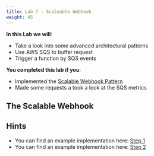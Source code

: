 ```yaml
---
title: Lab 7 - Scaleable Webhook
weight: 45
---
```


**In this Lab we will**:

- Take a look into some advanced architectural patterns
- Use AWS SQS to buffer request
- Trigger a function by SQS events

**You completed this lab if you**:

- Implemented the [Scalable Webhook Pattern](https://www.jeremydaly.com/serverless-microservice-patterns-for-aws/#scalablewebhook)
- Made some requests a took a look at the SQS metrics

## The Scalable Webhook


## Hints

- You can find an example implementation here: [Step 1](https://github.com/superluminar-io/serverless-workshop-go/compare/lab6_b..lab7_a?expand=1)
- You can find an example implementation here: [Step 2](https://github.com/superluminar-io/serverless-workshop-go/compare/lab7_a..lab7_b?expand=1)
